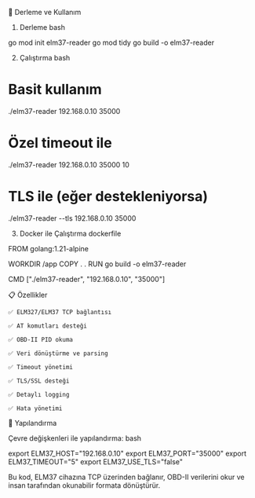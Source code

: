🚀 Derleme ve Kullanım
1. Derleme
bash

go mod init elm37-reader
go mod tidy
go build -o elm37-reader

2. Çalıştırma
bash

# Basit kullanım
./elm37-reader 192.168.0.10 35000

# Özel timeout ile
./elm37-reader 192.168.0.10 35000 10

# TLS ile (eğer destekleniyorsa)
./elm37-reader --tls 192.168.0.10 35000

3. Docker ile Çalıştırma
dockerfile

FROM golang:1.21-alpine

WORKDIR /app
COPY . .
RUN go build -o elm37-reader

CMD ["./elm37-reader", "192.168.0.10", "35000"]

📋 Özellikler

    ✅ ELM327/ELM37 TCP bağlantısı

    ✅ AT komutları desteği

    ✅ OBD-II PID okuma

    ✅ Veri dönüştürme ve parsing

    ✅ Timeout yönetimi

    ✅ TLS/SSL desteği

    ✅ Detaylı logging

    ✅ Hata yönetimi

🔧 Yapılandırma

Çevre değişkenleri ile yapılandırma:
bash

export ELM37_HOST="192.168.0.10"
export ELM37_PORT="35000"
export ELM37_TIMEOUT="5"
export ELM37_USE_TLS="false"

Bu kod, ELM37 cihazına TCP üzerinden bağlanır, OBD-II verilerini okur ve insan tarafından okunabilir formata dönüştürür.
